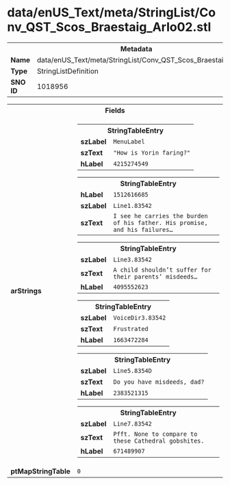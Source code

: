 <h1>data/enUS_Text/meta/StringList/Conv_QST_Scos_Braestaig_Arlo02.stl</h1><table><tr><th colspan="100%">Metadata</th></tr><tr><td><b>Name</b></td><td>data/enUS_Text/meta/StringList/Conv_QST_Scos_Braestaig_Arlo02.stl</td></tr><tr><td><b>Type</b></td><td>StringListDefinition</td></tr><tr><td><b>SNO ID</b></td><td>1018956</td></tr></table>

<table><tr><th colspan="100%">Fields</th></tr><tr><td><b>arStrings</b></td><td><table><tr><th colspan="100%">StringTableEntry</th></tr><tr><td><b>szLabel</b></td><td><code>MenuLabel</code></td></tr><tr><td><b>szText</b></td><td><code>"How is Yorin faring?"</code></td></tr><tr><td><b>hLabel</b></td><td><code>4215274549</code></td></tr></table>


<table><tr><th colspan="100%">StringTableEntry</th></tr><tr><td><b>hLabel</b></td><td><code>1512616685</code></td></tr><tr><td><b>szLabel</b></td><td><code>Line1.83542</code></td></tr><tr><td><b>szText</b></td><td><code>I see he carries the burden of his father. His promise, and his failures…</code></td></tr></table>


<table><tr><th colspan="100%">StringTableEntry</th></tr><tr><td><b>szLabel</b></td><td><code>Line3.83542</code></td></tr><tr><td><b>szText</b></td><td><code>A child shouldn’t suffer for their parents’ misdeeds…</code></td></tr><tr><td><b>hLabel</b></td><td><code>4095552623</code></td></tr></table>


<table><tr><th colspan="100%">StringTableEntry</th></tr><tr><td><b>szLabel</b></td><td><code>VoiceDir3.83542</code></td></tr><tr><td><b>szText</b></td><td><code>Frustrated</code></td></tr><tr><td><b>hLabel</b></td><td><code>1663472284</code></td></tr></table>


<table><tr><th colspan="100%">StringTableEntry</th></tr><tr><td><b>szLabel</b></td><td><code>Line5.8354D</code></td></tr><tr><td><b>szText</b></td><td><code>Do you have misdeeds, dad?</code></td></tr><tr><td><b>hLabel</b></td><td><code>2383521315</code></td></tr></table>


<table><tr><th colspan="100%">StringTableEntry</th></tr><tr><td><b>szLabel</b></td><td><code>Line7.83542</code></td></tr><tr><td><b>szText</b></td><td><code>Pfft. None to compare to these Cathedral gobshites.</code></td></tr><tr><td><b>hLabel</b></td><td><code>671489907</code></td></tr></table>


</td></tr><tr><td><b>ptMapStringTable</b></td><td><code>0</code></td></tr></table>

